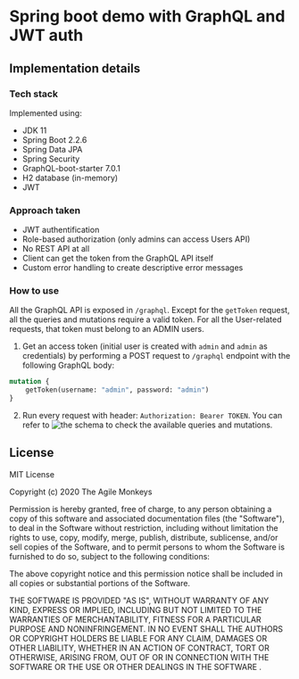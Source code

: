 # Spring boot demo with GraphQL and JWT auth
## Implementation details
### Tech stack
Implemented using:
- JDK 11
- Spring Boot 2.2.6
- Spring Data JPA
- Spring Security
- GraphQL-boot-starter 7.0.1
- H2 database (in-memory)
- JWT

### Approach taken
- JWT authentification
- Role-based authorization (only admins can access Users API)
- No REST API at all
- Client can get the token from the GraphQL API itself
- Custom error handling to create descriptive error messages

### How to use
All the GraphQL API is exposed in `/graphql`. Except for the `getToken` request, all the queries and mutations require a valid token. For all the User-related requests, that token must belong to an ADMIN users.

1. Get an access token (initial user is created with `admin` and `admin` as credentials) by performing a POST request to `/graphql` endpoint with the following GraphQL body:
```graphql
mutation {
    getToken(username: "admin", password: "admin")
}
```   
2. Run every request with header: `Authorization: Bearer TOKEN`. You can refer to ![the schema](https://github.com/theam/spring-boot-graphql-demo/blob/master/src/main/resources/graphql/mainschema.graphqls) to check the available queries and mutations.

## License
MIT License

Copyright (c) 2020 The Agile Monkeys

Permission is hereby granted, free of charge, to any person obtaining a copy
of this software and associated documentation files (the "Software"), to deal
in the Software without restriction, including without limitation the rights
to use, copy, modify, merge, publish, distribute, sublicense, and/or sell
copies of the Software, and to permit persons to whom the Software is
furnished to do so, subject to the following conditions:

The above copyright notice and this permission notice shall be included in all
copies or substantial portions of the Software.

THE SOFTWARE IS PROVIDED "AS IS", WITHOUT WARRANTY OF ANY KIND, EXPRESS OR
IMPLIED, INCLUDING BUT NOT LIMITED TO THE WARRANTIES OF MERCHANTABILITY,
FITNESS FOR A PARTICULAR PURPOSE AND NONINFRINGEMENT. IN NO EVENT SHALL THE
AUTHORS OR COPYRIGHT HOLDERS BE LIABLE FOR ANY CLAIM, DAMAGES OR OTHER
LIABILITY, WHETHER IN AN ACTION OF CONTRACT, TORT OR OTHERWISE, ARISING FROM,
OUT OF OR IN CONNECTION WITH THE SOFTWARE OR THE USE OR OTHER DEALINGS IN THE
SOFTWARE .
